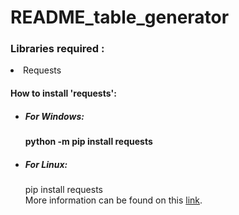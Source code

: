 # README_table_generator

<h3>Libraries required :</h3>
<li>Requests</li>
<h4>How to install 'requests':</h4>
<ul>
  <li><h5>For Windows:</h5> <b>python -m pip install requests</b></li>
  <li><h5>For Linux: </h5>pip install requests</li>
  More information can be found on this <a href="https://www.geeksforgeeks.org/how-to-install-requests-in-python-for-windows-linux-mac/"> link</a>.
</ul>

